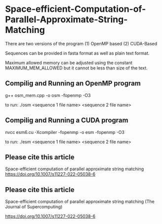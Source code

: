 # Space-efficient-Computation-of-Parallel-Approximate-String-Matching


There are two versions of the program (1) OpenMP based (2) CUDA-Based

Sequences can be provided in fasta format as well as plain text format.

Maximum allowed memory can be adjusted using the constant MAXIMUM_MEM_ALLOWED but it cannot be less than size of the text.


## Compilig and Running an OpenMP program
g++ osm_mem.cpp -o osm -fopenmp -O3

to run: ./osm <sequence 1 file name>  <sequence 2 file name>  <threshold percentage>


## Compilig and Running a CUDA program
nvcc esm6.cu -Xcompiler -fopenmp -o esm -fopenmp -O3

to run: ./esm <sequence 1 file name>  <sequence 2 file name>  <threshold percentage>
  
## Please cite this article
  Space-efficient computation of parallel approximate string matching
  https://doi.org/10.1007/s11227-022-05038-6

## Please cite this article
  Space-efficient computation of parallel approximate string matching (The Journal of Supercomputing)
  
  https://doi.org/10.1007/s11227-022-05038-6

